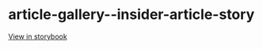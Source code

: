 # article-gallery--insider-article-story

[View in storybook](https://raw.githack.com/Independent-Digital-News-and-Media-Ltd/standard-pwamp-sb/PR-436-sb/index.html?path=/story/article-gallery--insider-article-story)